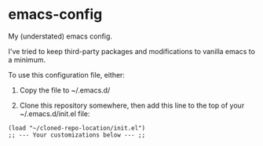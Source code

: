 # emacs-config

My (understated) emacs config.

I've tried to keep third-party packages and modifications to vanilla
emacs to a minimum.

To use this configuration file, either:

1. Copy the file to ~/.emacs.d/

2. Clone this repository somewhere, then add this line to the top of
your ~/.emacs.d/init.el file:

```emacs-lisp
(load "~/cloned-repo-location/init.el")
;; --- Your customizations below --- ;;
```
